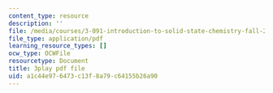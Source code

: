 ```yaml
---
content_type: resource
description: ''
file: /media/courses/3-091-introduction-to-solid-state-chemistry-fall-2018/a1c44e976473c13f8a79c64155b26a90_8KQPpl77fuk.pdf
file_type: application/pdf
learning_resource_types: []
ocw_type: OCWFile
resourcetype: Document
title: 3play pdf file
uid: a1c44e97-6473-c13f-8a79-c64155b26a90
---
```

